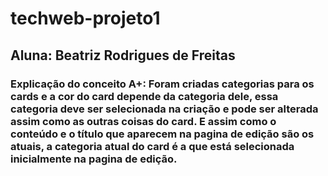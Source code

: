 # techweb-projeto1
## Aluna: Beatriz Rodrigues de Freitas
### Explicação do conceito A+: Foram criadas categorias para os cards e a cor do card depende da categoria dele, essa categoria deve ser selecionada na criação e pode ser alterada assim como as outras coisas do card. E assim como o conteúdo e o título que aparecem na pagina de edição são os atuais, a categoria atual do card é a que está selecionada inicialmente na pagina de edição.